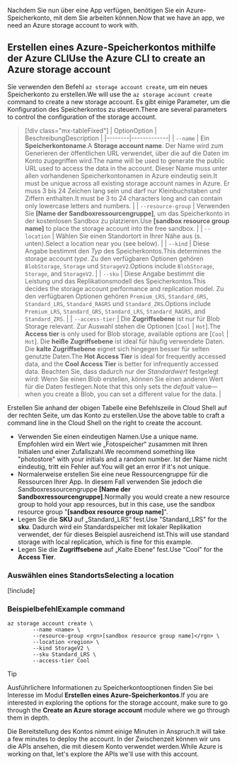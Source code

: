 <span data-ttu-id="25c93-101">Nachdem Sie nun über eine App verfügen, benötigen Sie ein Azure-Speicherkonto, mit dem Sie arbeiten können.</span><span class="sxs-lookup"><span data-stu-id="25c93-101">Now that we have an app, we need an Azure storage account to work with.</span></span>

## <a name="use-the-azure-cli-to-create-an-azure-storage-account"></a><span data-ttu-id="25c93-102">Erstellen eines Azure-Speicherkontos mithilfe der Azure CLI</span><span class="sxs-lookup"><span data-stu-id="25c93-102">Use the Azure CLI to create an Azure storage account</span></span>

<span data-ttu-id="25c93-103">Sie verwenden den Befehl `az storage account create`, um ein neues Speicherkonto zu erstellen.</span><span class="sxs-lookup"><span data-stu-id="25c93-103">We will use the `az storage account create` command to create a new storage account.</span></span> <span data-ttu-id="25c93-104">Es gibt einige Parameter, um die Konfiguration des Speicherkontos zu steuern.</span><span class="sxs-lookup"><span data-stu-id="25c93-104">There are several parameters to control the configuration of the storage account.</span></span>

> [!div class="mx-tableFixed"]
> | <span data-ttu-id="25c93-105">Option</span><span class="sxs-lookup"><span data-stu-id="25c93-105">Option</span></span> | <span data-ttu-id="25c93-106">Beschreibung</span><span class="sxs-lookup"><span data-stu-id="25c93-106">Description</span></span> |
> |--------|-------------|
> | `--name` | <span data-ttu-id="25c93-107">Ein **Speicherkontoname**.</span><span class="sxs-lookup"><span data-stu-id="25c93-107">A **Storage account name**.</span></span> <span data-ttu-id="25c93-108">Der Name wird zum Generieren der öffentlichen URL verwendet, über die auf die Daten im Konto zugegriffen wird.</span><span class="sxs-lookup"><span data-stu-id="25c93-108">The name will be used to generate the public URL used to access the data in the account.</span></span> <span data-ttu-id="25c93-109">Dieser Name muss unter allen vorhandenen Speicherkontonamen in Azure eindeutig sein.</span><span class="sxs-lookup"><span data-stu-id="25c93-109">It must be unique across all existing storage account names in Azure.</span></span> <span data-ttu-id="25c93-110">Er muss 3 bis 24 Zeichen lang sein und darf nur Kleinbuchstaben und Ziffern enthalten.</span><span class="sxs-lookup"><span data-stu-id="25c93-110">It must be 3 to 24 characters long and can contain only lowercase letters and numbers.</span></span> |
> | `--resource-group` | <span data-ttu-id="25c93-111">Verwenden Sie **<rgn>[Name der Sandboxressourcengruppe]</rgn>**, um das Speicherkonto in der kostenlosen Sandbox zu platzieren.</span><span class="sxs-lookup"><span data-stu-id="25c93-111">Use **<rgn>[sandbox resource group name]</rgn>** to place the storage account into the free sandbox.</span></span> |
> | `--location` | <span data-ttu-id="25c93-112">Wählen Sie einen Standortort in Ihrer Nähe aus (s. unten).</span><span class="sxs-lookup"><span data-stu-id="25c93-112">Select a location near you (see below).</span></span> |
> | `--kind` | <span data-ttu-id="25c93-113">Diese Angabe bestimmt den _Typ_ des Speicherkontos.</span><span class="sxs-lookup"><span data-stu-id="25c93-113">This determines the storage account _type_.</span></span> <span data-ttu-id="25c93-114">Zu den verfügbaren Optionen gehören `BlobStorage`, `Storage` und `StorageV2`.</span><span class="sxs-lookup"><span data-stu-id="25c93-114">Options include `BlobStorage`, `Storage`, and `StorageV2`.</span></span> |
> | `--sku` | <span data-ttu-id="25c93-115">Diese Angabe bestimmt die Leistung und das Replikationsmodell des Speicherkontos.</span><span class="sxs-lookup"><span data-stu-id="25c93-115">This decides the storage account performance and replication model.</span></span> <span data-ttu-id="25c93-116">Zu den verfügbaren Optionen gehören `Premium_LRS`, `Standard_GRS`, `Standard_LRS`, `Standard_RAGRS` und `Standard_ZRS`.</span><span class="sxs-lookup"><span data-stu-id="25c93-116">Options include `Premium_LRS`, `Standard_GRS`, `Standard_LRS`, `Standard_RAGRS`, and `Standard_ZRS`.</span></span> |
> | `--access-tier` | <span data-ttu-id="25c93-117">Die **Zugriffsebene** ist nur für Blob Storage relevant. Zur Auswahl stehen die Optionen [`Cool` \| `Hot`].</span><span class="sxs-lookup"><span data-stu-id="25c93-117">The **Access tier** is only used for Blob storage, available options are [`Cool` \| `Hot`].</span></span> <span data-ttu-id="25c93-118">Die **heiße Zugriffsebene** ist ideal für häufig verwendete Daten. Die **kalte Zugriffsebene** eignet sich hingegen besser für selten genutzte Daten.</span><span class="sxs-lookup"><span data-stu-id="25c93-118">The **Hot Access Tier** is ideal for frequently accessed data, and the **Cool Access Tier** is better for infrequently accessed data.</span></span> <span data-ttu-id="25c93-119">Beachten Sie, dass dadurch nur der _Standardwert_ festgelegt wird: Wenn Sie einen Blob erstellen, können Sie einen anderen Wert für die Daten festlegen.</span><span class="sxs-lookup"><span data-stu-id="25c93-119">Note that this only sets the _default_ value&mdash;when you create a Blob, you can set a different value for the data.</span></span> |
    
<span data-ttu-id="25c93-120">Erstellen Sie anhand der obigen Tabelle eine Befehlszeile in Cloud Shell auf der rechten Seite, um das Konto zu erstellen.</span><span class="sxs-lookup"><span data-stu-id="25c93-120">Use the above table to craft a command line in the Cloud Shell on the right to create the account.</span></span>
- <span data-ttu-id="25c93-121">Verwenden Sie einen eindeutigen Namen.</span><span class="sxs-lookup"><span data-stu-id="25c93-121">Use a unique name.</span></span> <span data-ttu-id="25c93-122">Empfohlen wird ein Wert wie „Fotospeicher“ zusammen mit Ihren Initialen und einer Zufallszahl.</span><span class="sxs-lookup"><span data-stu-id="25c93-122">We recommend something like "photostore" with your initials and a random number.</span></span> <span data-ttu-id="25c93-123">Ist der Name nicht eindeutig, tritt ein Fehler auf.</span><span class="sxs-lookup"><span data-stu-id="25c93-123">You will get an error if it's not unique.</span></span>
- <span data-ttu-id="25c93-124">Normalerweise erstellen Sie eine neue Ressourcengruppe für die Ressourcen Ihrer App. In diesem Fall verwenden Sie jedoch die Sandboxressourcengruppe **<rgn>[Name der Sandboxressourcengruppe]</rgn>**.</span><span class="sxs-lookup"><span data-stu-id="25c93-124">Normally you would create a new resource group to hold your app resources, but in this case, use the sandbox resource group "**<rgn>[sandbox resource group name]</rgn>**".</span></span>
- <span data-ttu-id="25c93-125">Legen Sie die **SKU** auf „Standard_LRS“ fest.</span><span class="sxs-lookup"><span data-stu-id="25c93-125">Use "Standard_LRS" for the **sku**.</span></span> <span data-ttu-id="25c93-126">Dadurch wird ein Standardspeicher mit lokaler Replikation verwendet, der für dieses Beispiel ausreichend ist.</span><span class="sxs-lookup"><span data-stu-id="25c93-126">This will use standard storage with local replication, which is fine for this example.</span></span>
- <span data-ttu-id="25c93-127">Legen Sie die **Zugriffsebene** auf „Kalte Ebene“ fest.</span><span class="sxs-lookup"><span data-stu-id="25c93-127">Use "Cool" for the **Access Tier**.</span></span>

### <a name="selecting-a-location"></a><span data-ttu-id="25c93-128">Auswählen eines Standorts</span><span class="sxs-lookup"><span data-stu-id="25c93-128">Selecting a location</span></span>
<!-- Resource selection -->
[!include[](../../../includes/azure-sandbox-regions-first-mention-note.md)]

### <a name="example-command"></a><span data-ttu-id="25c93-129">Beispielbefehl</span><span class="sxs-lookup"><span data-stu-id="25c93-129">Example command</span></span>

```azurecli
az storage account create \
        --name <name> \
        --resource-group <rgn>[sandbox resource group name]</rgn> \
        --location <region> \
        --kind StorageV2 \
        --sku Standard_LRS \
        --access-tier Cool
```

> [!TIP]
> <span data-ttu-id="25c93-130">Ausführlichere Informationen zu Speicherkontooptionen finden Sie bei Interesse im Modul **Erstellen eines Azure-Speicherkontos**.</span><span class="sxs-lookup"><span data-stu-id="25c93-130">If you are interested in exploring the options for the storage account, make sure to go through the **Create an Azure storage account** module where we go through them in depth.</span></span>

<span data-ttu-id="25c93-131">Die Bereitstellung des Kontos nimmt einige Minuten in Anspruch.</span><span class="sxs-lookup"><span data-stu-id="25c93-131">It will take a few minutes to deploy the account.</span></span> <span data-ttu-id="25c93-132">In der Zwischenzeit können wir uns die APIs ansehen, die mit diesem Konto verwendet werden.</span><span class="sxs-lookup"><span data-stu-id="25c93-132">While Azure is working on that, let's explore the APIs we'll use with this account.</span></span>
